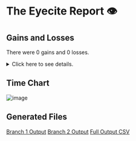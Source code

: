 # The Eyecite Report :eye:



Gains and Losses
---------
There were 0 gains and 0 losses.

<details>
<summary>Click here to see details.</summary>

|     id     |  Gain  |  Loss  |
| ---------- | ------ | ------ |


</details>



Time Chart
---------

![image](https://raw.githubusercontent.com/freelawproject/reporters-db/artifacts/207/results/chart.png)


Generated Files
---------

[Branch 1 Output](https://raw.githubusercontent.com/freelawproject/reporters-db/artifacts/207/results/original.json)
[Branch 2 Output](https://raw.githubusercontent.com/freelawproject/reporters-db/artifacts/207/results/update.json)
[Full Output CSV ](https://raw.githubusercontent.com/freelawproject/reporters-db/artifacts/207/results/output.csv)
